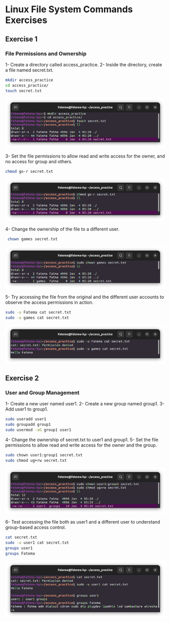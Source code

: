 # Linux File System Commands Exercises

## Exercise 1 ## 
### File Permissions and Ownership ###
1- Create a directory called access_practice.
2- Inside the directory, create a file named secret.txt.
```bash
mkdir access_practice
cd access_practice/
touch secret.txt
```
![Terminal](Images/1.png)

3- Set the file permissions to allow read and write access for the owner, and no access for group and others.
```bash
chmod go-r secret.txt 
```
![Terminal](Images/2.png)

4- Change the ownership of the file to a different user.
```bash
 chown games secret.txt
```
![Terminal](Images/3.png)

5- Try accessing the file from the original and the different user accounts to observe the access permissions in action.
```bash
sudo -u Fatema cat secret.txt
sudo -u games cat secret.txt
```
![Terminal](Images/4.png)


## Exercise 2 ## 
### User and Group Management ###
1- Create a new user named user1.
2- Create a new group named group1.
3- Add user1 to group1.
```bash
sudo useradd user1
sudo groupadd group1
sudo usermod -aG group1 user1
```

4- Change the ownership of secret.txt to user1 and group1.
5- Set the file permissions to allow read and write access for the owner and the group.
```bash
sudo chown user1:group1 secret.txt
sudo chmod ug+rw secret.txt
```
![Terminal](Images/5.png)

6- Test accessing the file both as user1 and a different user to understand group-based access control.
```bash
cat secret.txt
sudo -u user1 cat secret.txt
groups user1
groups Fatema
```
![Terminal](Images/6.png)
